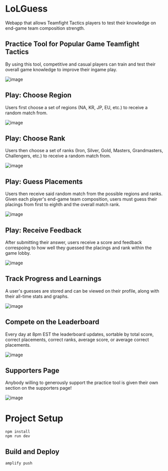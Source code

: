 # LoLGuess

Webapp that allows Teamfight Tactics players to test their knowledge on end-game team composition strength.

## Practice Tool for Popular Game Teamfight Tactics

By using this tool, competitive and casual players can train and test their overall game knowledge to improve their ingame play.

![image](https://github.com/brandonduong/LoLGuess/assets/48176127/242e2ccc-3ce2-4f15-ab6f-2de43beb7a7e)

## Play: Choose Region

Users first choose a set of regions (NA, KR, JP, EU, etc.) to receive a random match from.

![image](https://github.com/brandonduong/LoLGuess/assets/48176127/0d74d062-d715-48cc-8c1c-730659e86443)

## Play: Choose Rank

Users then choose a set of ranks (Iron, Silver, Gold, Masters, Grandmasters, Challengers, etc.) to receive a random match from.

![image](https://github.com/brandonduong/LoLGuess/assets/48176127/0f9609be-c132-4b20-b9a0-771a48154c6a)

## Play: Guess Placements

Users then receive said random match from the possible regions and ranks. Given each player's end-game team composition, users must guess their placings from first to eighth and the overall match rank.

![image](https://github.com/brandonduong/LoLGuess/assets/48176127/b4f9de51-f775-4e36-b1f0-f573a7128de5)

## Play: Receive Feedback

After submitting their answer, users receive a score and feedback correspoing to how well they guessed the placings and rank within the game lobby.

![image](https://github.com/brandonduong/LoLGuess/assets/48176127/e9b903aa-bb59-43b7-87d6-098f49a2b0ea)

## Track Progress and Learnings

A user's guesses are stored and can be viewed on their profile, along with their all-time stats and graphs.

![image](https://github.com/brandonduong/LoLGuess/assets/48176127/07cee197-d2e7-478a-aa26-8bddb8a70864)

## Compete on the Leaderboard

Every day at 8pm EST the leaderboard updates, sortable by total score, correct placements, correct ranks, average score, or average correct placements.

![image](https://github.com/brandonduong/LoLGuess/assets/48176127/d61cb891-bf8b-4629-a40b-35790e813570)

## Supporters Page

Anybody willing to generously support the practice tool is given their own section on the supporters page!

![image](https://github.com/brandonduong/LoLGuess/assets/48176127/ed8f1c16-33c1-4b48-862a-7444e76e6db8)


# Project Setup

    npm install
    npm run dev

## Build and Deploy

    amplify push
